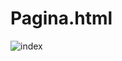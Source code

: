 # Pagina.html

![index](https://github.com/Adriel025/Pagina.html/assets/111098428/457408e1-5d33-4b7d-8069-09c2728870b9)
